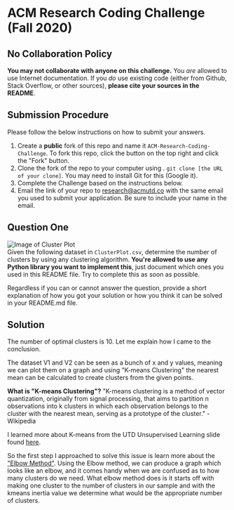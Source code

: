 # ACM Research Coding Challenge (Fall 2020)

## No Collaboration Policy

**You may not collaborate with anyone on this challenge.** You _are_ allowed to use Internet documentation. If you _do_ use existing code (either from Github, Stack Overflow, or other sources), **please cite your sources in the README**.

## Submission Procedure

Please follow the below instructions on how to submit your answers.

1. Create a **public** fork of this repo and name it `ACM-Research-Coding-Challenge`. To fork this repo, click the button on the top right and click the "Fork" button.
2. Clone the fork of the repo to your computer using . `git clone [the URL of your clone]`. You may need to install Git for this (Google it).
3. Complete the Challenge based on the instructions below.
4. Email the link of your repo to research@acmutd.co with the same email you used to submit your application. Be sure to include your name in the email.

## Question One

![Image of Cluster Plot](ClusterPlot.png)
<br/>
Given the following dataset in `ClusterPlot.csv`, determine the number of clusters by using any clustering algorithm. **You're allowed to use any Python library you want to implement this**, just document which ones you used in this README file. Try to complete this as soon as possible.

Regardless if you can or cannot answer the question, provide a short explanation of how you got your solution or how you think it can be solved in your README.md file.

## Solution

The number of optimal clusters is 10. Let me explain how I came to the conclusion.

The dataset V1 and V2 can be seen as a bunch of x and y values, meaning we can plot them on a graph and using "K-means Clustering" the nearest mean can be calculated to create clusters from the given points.

**What is "K-means Clustering"?** "K-means clustering is a method of vector quantization, originally from signal processing, that aims to partition n observations into k clusters in which each observation belongs to the cluster with the nearest mean, serving as a prototype of the cluster." -Wikipedia

I learned more about K-means from the UTD Unsupervised Learning slide found [here](https://personal.utdallas.edu/~nrr150130/cs4375/2019fa/lects/Lecture_12_Clustering.pdf).

So the first step I approached to solve this issue is learn more about the ["Elbow Method"](https://en.wikipedia.org/wiki/Elbow_method_(clustering)). Using the Elbow method, we can produce a graph which looks like an elbow, and it comes handy when we are confused as to how many clusters do we need. What elbow method does is it starts off with making one cluster to the number of clusters in our sample and with the kmeans inertia value we determine what would be the appropriate number of clusters.


